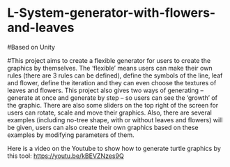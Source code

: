 # L-System-generator-with-flowers-and-leaves

#Based on Unity

#This project aims to create a flexible generator for users to create the graphics by themselves. The ‘flexible’ means users can make their own rules (there are 3 rules can be defined), define the symbols of the line, leaf and flower, define the iteration and they can even choose the textures of leaves and flowers. This project also gives two ways of generating – generate at once and generate by step – so users can see the ‘growth’ of the graphic. There are also some sliders on the top right of the screen for users can rotate, scale and move their graphics. Also, there are several examples (including no-tree shape, with or without leaves and flowers) will be given, users can also create their own graphics based on these examples by modifying parameters of them.

Here is a video on the Youtube to show how to generate turtle graphics by this tool:
https://youtu.be/kBEVZNzes9Q
